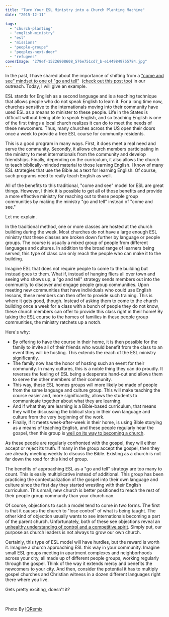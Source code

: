 ```yaml
---
title: "Turn Your ESL Ministry into a Church Planting Machine"
date: "2015-12-11"

tags: 
  - "church-planting"
  - "english-ministry"
  - "esl"
  - "missions"
  - "people-groups"
  - "peoples-next-door"
  - "refugees"
coverImage: "279ef-15226908608_576e751cd7_b-e1449849755784.jpg"
---
```


In the past, I have shared about the importance of shifting from a ["come and see" mindset to one of "go and tell"](http://blog.keelancook.com/2015/10/culture-is-like-an-iceberg-and-that-effects-your-ministry.html)  ([check out this post too](http://blog.keelancook.com/2015/09/chiming-in-a-church-is-not-a-random-sampling-of-the-place-it-is-in.html)) in our outreach. Today, I will give an example.

ESL stands for English as a second language and is a teaching technique that allows people who do not speak English to learn it. For a long time now, churches sensitive to the internationals moving into their community have used ESL as a means to minister to these people. Life in the States is difficult without being able to speak English, and so teaching English is one of the first things a local church realizes it can do to meet the needs of these newcomers. Thus, many churches across the US open their doors once a week to provide a free ESL course for community residents.

This is a good program in many ways. First, it does meet a real need and serve the community. Secondly, it allows church members participating in the ministry to meet internationals from the community and develop friendships. Finally, depending on the curriculum, it also allows the church to teach biblically-minded material to those learning English. I know of many ESL strategies that use the Bible as a text for learning English. Of course, such programs need to really teach English as well.

All of the benefits to this traditional, "come and see" model for ESL are great things. However, I think it is possible to get all of those benefits and provide a more effective ministry for reaching out to these people group communities by making the ministry "go and tell" instead of "come and see."

Let me explain.

In the traditional method, one or more classes are hosted at the church building during the week. Most churches do not have a large enough ESL ministry that these classes are broken down further by language or people groups. The course is usually a mixed group of people from different languages and cultures. In addition to the broad range of learners being served, this type of class can only reach the people who can make it to the building.

Imagine ESL that does not require people to come to the building but instead goes to them. What if, instead of hanging fliers all over town and seeing who shows up, a "go and tell" strategy sends members out into the community to discover and engage people group communities. Upon meeting new communities that have individuals who could use English lessons, these members can then offer to provide such training. This is where it gets good, though. Instead of asking them to come to the church building once a week for a class with a bunch of people they do not know, these church members can offer to provide this class right in their home! By taking the ESL course to the homes of families in these people group communities, the ministry ratchets up a notch.

Here's why:

- By offering to have the course in their home, it is then possible for the family to invite all of their friends who would benefit from the class to an event they will be hosting. This extends the reach of the ESL ministry significantly.
- The family now has the honor of hosting such an event for their community. In many cultures, this is a noble thing they can do proudly. It reverses the feeling of ESL being a desperate hand-out and allows them to serve the other members of their community.
- This way, these ESL homes groups will more likely be made of people from the same language and culture group. This will make teaching the course easier and, more significantly, allows the students to communicate together about what they are learning.
- And if what they are learning is a Bible-based curriculum, that means they will be discussing the biblical story in their own language and culture from the very beginning of the work.
- Finally, if it meets week-after-week in their home, is using Bible storying as a means of teaching English, and these people regularly hear the gospel, then this group is [well on its way to becoming a church](http://blog.keelancook.com/2015/10/a-multiplication-mindset-the-ministry-paradigm-your-church-may-be-missing.html).

As these people are regularly confronted with the gospel, they will either accept or reject its truth. If many in the group accept the gospel, then they are already meeting weekly to discuss the Bible. Existing as a church is not far down the road for this kind of group.

The benefits of approaching ESL as a "go and tell" strategy are too many to count. This is easily multiplicative instead of additional. This group has been practicing the contextualization of the gospel into their own language and culture since the first day they started wrestling with their English curriculum. This small, new church is better positioned to reach the rest of their people group community than your church can.

Of course, objections to such a model tend to come in two forms. The first is that it causes the church to "lose control" of what is being taught. The other kind of objection usually wants to see internationals becoming a part of the parent church. Unfortunately, both of these see objections reveal an [unhealthy understanding of control and a competitive spirit](http://blog.keelancook.com/2015/11/cooperation-or-competition-does-your-church-play-nice-with-others.html). Simply put, our purpose as church leaders is not always to grow our own church.

Certainly, this type of ESL model will have hurdles, but the reward is worth it. Imagine a church approaching ESL this way in your community. Imagine small ESL groups meeting in apartment complexes and neighborhoods across your city, all made up of different people groups, working regularly through the gospel. Think of the way it extends mercy and benefits the newcomers to your city. And then, consider the potential it has to multiply gospel churches and Christian witness in a dozen different languages right there where you live.

Gets pretty exciting, doesn't it?

 

Photo By [IQRemix](http://www.flickr.com/photos/46021126@N00/15226908608/)
